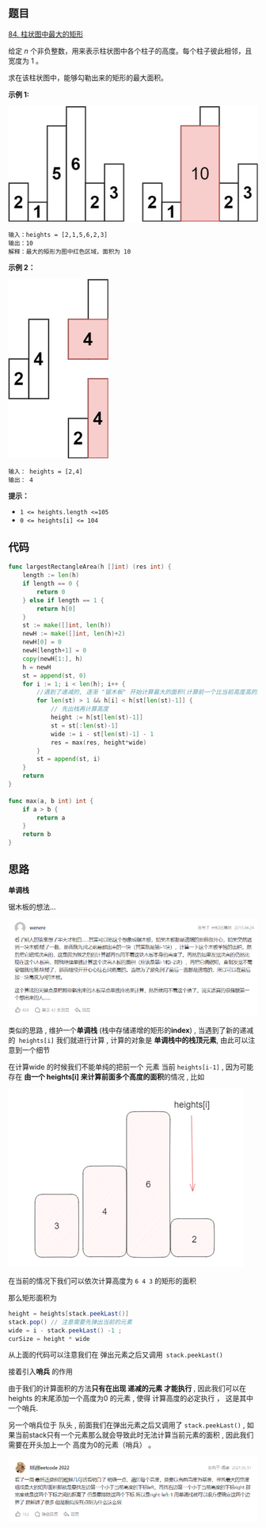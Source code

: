## 题目

[84. 柱状图中最大的矩形](https://leetcode.cn/problems/largest-rectangle-in-histogram/)

给定 *n* 个非负整数，用来表示柱状图中各个柱子的高度。每个柱子彼此相邻，且宽度为 1 。

求在该柱状图中，能够勾勒出来的矩形的最大面积。

**示例 1:**

![img](assets/histogram-16968423102283.jpg)

```
输入：heights = [2,1,5,6,2,3]
输出：10
解释：最大的矩形为图中红色区域，面积为 10
```

**示例 2：**

![img](assets/histogram-1-16968423102295.jpg)

```
输入： heights = [2,4]
输出： 4
```

**提示：**

- `1 <= heights.length <=105`
- `0 <= heights[i] <= 104`

## 代码

```go
func largestRectangleArea(h []int) (res int) {
	length := len(h)
	if length == 0 {
		return 0
	} else if length == 1 {
		return h[0]
	}
	st := make([]int, len(h))
	newH := make([]int, len(h)+2)
	newH[0] = 0
	newH[length+1] = 0
	copy(newH[1:], h)
	h = newH
	st = append(st, 0)
	for i := 1; i < len(h); i++ {
		//遇到了递减的, 逐渐 "锯木板" 开始计算最大的面积(计算前一个比当前高度高的item的高度 : 统计宽度)
		for len(st) > 1 && h[i] < h[st[len(st)-1]] {
            // 先出栈再计算高度
			height := h[st[len(st)-1]]
			st = st[:len(st)-1]
			wide := i - st[len(st)-1] - 1
			res = max(res, height*wide)
		}
		st = append(st, i)
	}
	return
}

func max(a, b int) int {
	if a > b {
		return a
	}
	return b
}
```

## 思路

**单调栈**

锯木板的想法...

![image-20231009180800823](assets/image-20231009180800823.png)

类似的思路 ,  维护一个**单调栈** (栈中存储递增的矩形的**index**) , 当遇到了新的递减的` heights[i]` 我们就进行计算 , 计算的对象是 **单调栈中的栈顶元素**,  由此可以注意到一个细节

在计算wide 的时候我们不能单纯的把前一个 元素 当前 `heights[i-1]` , 因为可能存在 **由一个 heights[i] 来计算前面多个高度的面积**的情况 , 比如

![image-20231009181600506](assets/image-20231009181600506.png)

在当前的情况下我们可以依次计算高度为 `6 4 3` 的矩形的面积

那么矩形面积为

```java
height = heights[stack.peekLast()]
stack.pop() // 注意需要先弹出当前的元素
wide = i - stack.peekLast() -1 ;
curSize = height * wide 
```

从上面的代码可以注意我们在 弹出元素之后又调用` stack.peekLast()`

接着引入**哨兵** 的作用 

由于我们的计算面积的方法**只有在出现 递减的元素 才能执行** , 因此我们可以在 heights 的末尾添加一个高度为0 的元素 , 使得 计算高度的必定执行 ， 这是其中一个哨兵.

另一个哨兵位于 队头 ,  前面我们在弹出元素之后又调用了 `stack.peekLast()` , 如果当前stack只有一个元素那么就会导致此时无法计算当前元素的面积 , 因此我们需要在开头加上一个 高度为0的元素（哨兵） 。

![image-20231009182834792](assets/image-20231009182834792.png)